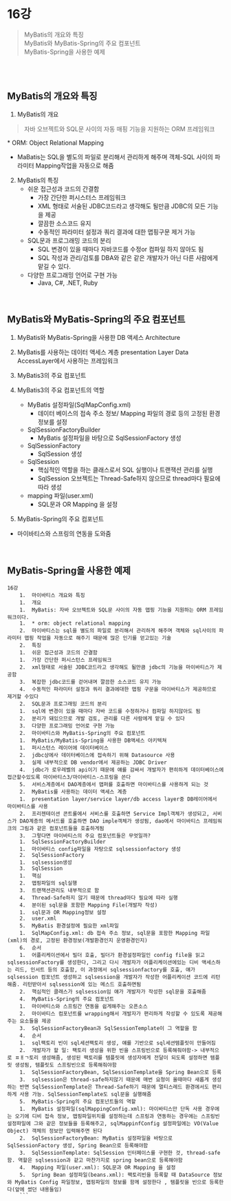 # 16강
>MyBatis의 개요와 특징<br>
MyBatis와 MyBatis-Spring의 주요 컴포넌트<br>
MyBatis-Spring을 사용한 예제

<br><br>


## MyBatis의 개요와 특징
1. MyBatis의 개요
>자바 오브젝트와 SQL문 사이의 자동 매핑 기능을 지원하는 ORM 프레임워크

\* ORM: Object Relational Mapping

* MaBatis는 SQL을 별도의 파일로 분리해서 관리하게 해주며 객체-SQL 사이의 파라미터 Mapping작업을 자동으로 해줌

2. MyBatis의 특징
    * 쉬운 접근성과 코드의 간결함
        - 가장 간단한 퍼시스터스 프레임워크
        - XML 형태로 서술된 JDBC코드라고 생각해도 될만큼 JDBC의 모든 기능을 제공
        - 깔끔한 소스코드 유지
        - 수동적인 파라미터 설정과 쿼리 결과에 대한 맵핑구문 제거 가능
    * SQL문과 프로그래밍 코드의 분리
        - SQL 변경이 있을 때마다 자바코드를 수정or 컴파일 하지 않아도 됨
        - SQL 작성과 관리/검토를 DBA와 같은 같은 개발자가 아닌 다른 사람에게 맡길 수 있다.
    * 다양한 프로그래밍 언어로 구현 가능
        - Java, C#, .NET, Ruby



<br>

## MyBatis와 MyBatis-Spring의 주요 컴포넌트
1. MyBatis와 MyBatis-Spring을 사용한 DB 액세스 Architecture
2. MyBatis를 사용하는 데이터 액세스 계층
    presentation Layer
    Data AccessLayer에서 사용하는 프레임워크
3. MyBatis3의 주요 컴포넌트
4. MyBatis3의 주요 컴포넌트의 역할
    - MyBatis 설정파일(SqlMapConfig.xml)
        - 데이터 베이스의 접속 주소 정보/ Mapping 파일의 경로 등의 고정된 환경정보를 설정
    - SqlSessionFactoryBuilder
        - MyBatis 설정파일을 바탕으로 SqlSessionFactory 생성
    - SqlSessionFactory
        - SqlSession 생성
    - SqlSession
        - 핵심적인 역할을 하는 클래스로서 SQL 실행이나 트랜잭션 관리를 실행
        - SqlSession 오브젝트는 Thread-Safe하지 않으므로 thread마다 필요에 따라 생성
    - mapping 파일(user.xml)
        - SQL문과 OR Mapping 을 설정


5. MyBatis-Spring의 주요 컴포넌트
* 마이바티스와 스프링의 연동을 도와줌

<br>

## MyBatis-Spring을 사용한 예제
```
16강
	1.	마이바티스 개요와 특징
	1.	개요
	1.	MyBatis: 자바 오브젝트와 SQL문 사이의 자동 맵핑 기능을 지원하는 ORM 프레임워크이다. 
	1.	* orm: object relational mapping 
	2.	마이바티스는 sql을 별도의 파일로 분리해서 관리하게 해주며 객체와 sql사이의 파라미터 맵핑 작업을 자동으로 해주기 때문에 많은 인기를 얻고있는 기술
	2.	특징
	1.	쉬운 접근성과 코드의 간결함
	1.	가장 간단한 퍼시스턴스 프레임워크
	2.	xml형태로 서술된 JDBC코드라고 생각해도 될만큼 jdbc의 기능을 마이바티스가 제공함
	3.	복잡한 jdbc코드를 걷어내며 깔끔한 소스코드 유지 가능
	4.	수동적인 파라미터 설정과 쿼리 결과에대한 맵핑 구문을 마이바티스가 제공하므로 제거할 수있다
	2.	SQL문과 프로그래밍 코드의 분리
	1.	sql에 변경이 있을 때마다 자바 코드를 수정하거나 컴파일 하지않아도 됨
	2.	분리가 돼있으므로 개발 검토, 관리를 다른 사람에게 맡길 수 있다
	3.	다양한 프로그래밍 언어로 구현 가능
	2.	마이바티스와 MyBatis-Spring의 주요 컴포넌트
	1.	MyBatis/MyBatis-Spring을 사용한 DB액세스 아키텍쳐
	1.	퍼시스턴스 레이어에 데이터베이스
	2.	jdbc상에사 데이터베이스에 접속하기 위해 Datasource 사용
	3.	실제 내부적으로 DB vendor에서 제공하는 JDBC Driver
	4.	jdbc가 로우레벨의 api이기 때문에 얘를 감싸서 개발자가 편히하게 데이터베이스에 접근할수있도록 마이바티스3/마이바티스-스프링을 쓴다
	5.	서비스계층에서 DAO계층에서 맵퍼를 호출하면 마이바티스를 사용하게 되는 것
	2.	MyBatis를 사용하는 데이터 액세스 계층
	1.	presentation layer/service layer/db access layer중 DB레이어에서 마이바티스를 사용
	2.	프리젠테이션 콘트롤에서 서비스를 호출하면 Service Impl객체가 생성되고, 서비스가 DAO계층의 메서드를 호출하면 DAO imple객체가 생성됨, dao에서 마이바티스 프레임워크의 그림과 같은 컴포넌트들을 호출하게됨
	3.	그렇다면 마이바티스의 주요 컴포넌트들은 무엇일까?
	1.	SqlSessionFactoryBuilder
	1.	마이바티스 config파일을 자탕으로 sqlsessionfactory 생성
	2.	SqlSessionFactory
	1.	sqlsession생성
	3.	SqlSession
	1.	핵심 
	2.	맵핑파일의 sql실행
	3.	트랜잭션관리도 내부적으로 함
	4.	Thread-Safe하지 않기 때문에 thread마다 필요에 따라 실행
	4.	분이된 sql문을 포함한 Mapping File(개발자 작성)
	1.	sql문과 OR Mapping정보 설정
	2.	user.xml
	5.	MyBatis 환경설정에 필요한 xml파일
	1.	SqlMapConfig.xml: db 접속 주소 정보, sql문을 포함한 Mapping 파일(xml)의 경로, 고정된 환경정보(개발환경인지 운영환경인지)
	6.	순서
	1.	어플리케이션에서 빌더 호출, 빌더가 환경설정파일인 config file을 읽고 sqlsessionFactory를 생성한다, 그리고 다시 개발자가 어플리케이션에있는 디비 액세스하는 리드, 인서트 등의 호출함, 이 과정에서 sqlsessionfactory를 호출, 얘가 sqlsession 컴포넌트 생성하고 sqlsession을 개발자가 작성한 어플리케이션 코드에 리턴해줌. 리턴받아서 sqlsession에 있는 메스드 호출하면됨
	2.	핵심적인 클래스가 sqlsession임 얘가 개발자가 작성한 sql문을 호출해줌
	4.	MyBatis-Spring의 주요 컴포넌트
	1.	마이바티스와 스프링간 연동을 쉽게해주는 오픈소스
	2.	마이바티스 컴포넌트를 wrapping해서 개발자가 편리하게 작성할 수 있도록 제공해주는 요소들을 제공
	3.	SqlSessionFactoryBean과 SqlSessionTemplate이 그 역할을 함
	4.	순서
	1.	sql팩토리 빈이 sql세션팩토리 생성, 얘를 기반으로 sql세션템플릿이 만들어짐
	2.	개발자가 할 일: 팩토리 생성을 위한 빈을 스프링빈으로 등록해줘야함-> 내부적으로 ㅍㅐㄱ토리 생성해줌, 생성된 팩토리를 템플릿에 생성자에게 전달이 되도록 설정하면 템플릿 생성됨, 템플릿도 스프링빈으로 등록해줘야함
	1.	SqlSessionFactoryBean, SqlSessionTemplate을 Spring Bean으로 등록
	3.	sqlsession은 thread-safe하지않기 때문에 매번 요청이 올때마다 새롭게 생성하는 반면 SqlSessionTemplate은 Thread-Safe하기 때문에 멀티스레드 환경에서도 편리하게 사용 가능. SqlSessionTemplate도 sql문을 실행해줌
	5.	MyBatis-Spring의 주요 컴포넌트들의 역할
	1.	MyBatis 설정파일(sqlMappingConfig.xml): 마이바티스만 단독 사용 경우에는 오기에 디비 접속 정보, 맵핑파일위치를 설정하는데 스프링과 연동하는 경우에는 스프링빈 설정파일에 그와 같은 정보들을 등록해주고, sqlMappinfConfig 설정파일에는 VO(Value Object) 객체의 정보만 입력해주면 된다
	2.	SqlSessionFactoryBean: MyBatis 설정파일을 바탕으로 SqlSessionFactory 생성, Spring Bean으로 등록해야함
	3.	SqlSessionTemplate: SqlSession 인터페이스를 구현한 것, thread-safe함. 역할은 sqlsession과 같고 마찬가지로 spring bean으로 등록해야함
	4.	Mapping 파일(user.xml): SQL문과 OR Mapping 을 설정
	5.	Spring Bean 설정파일(beans.xml): 팩토리빈을 등록할 때 DataSource 정보와 MyBatis Config 파일정보, 맵핑파일의 정보를 함께 설정한다 , 템플릿을 빈으로 등록한다(앞에 썼던 내용들임)
	```